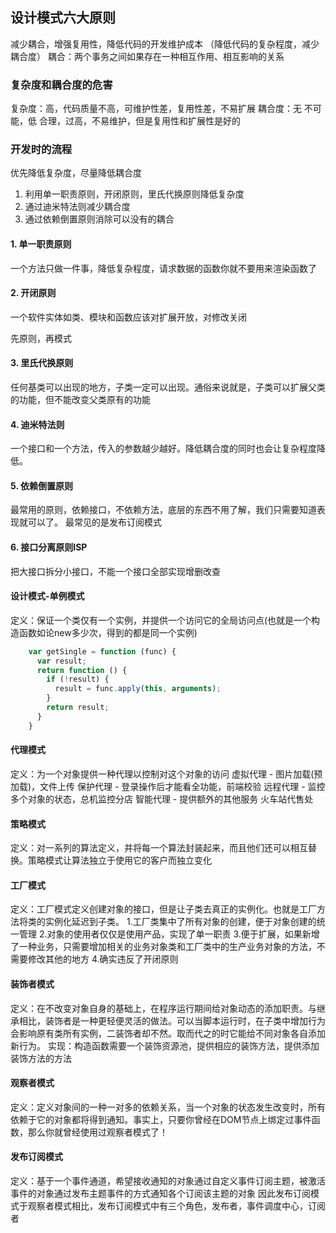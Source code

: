 ## 设计模式六大原则
减少耦合，增强复用性，降低代码的开发维护成本
（降低代码的复杂程度，减少耦合度）
耦合：两个事务之间如果存在一种相互作用、相互影响的关系

### 复杂度和耦合度的危害
复杂度：高，代码质量不高，可维护性差，复用性差，不易扩展
耦合度：无  不可能，低 合理，过高，不易维护，但是复用性和扩展性是好的

### 开发时的流程
优先降低复杂度，尽量降低耦合度
1. 利用单一职责原则，开闭原则，里氏代换原则降低复杂度
2. 通过迪米特法则减少耦合度
3. 通过依赖倒置原则消除可以没有的耦合


#### 1. 单一职责原则
一个方法只做一件事，降低复杂程度，请求数据的函数你就不要用来渲染函数了

#### 2. 开闭原则
一个软件实体如类、模块和函数应该对扩展开放，对修改关闭

先原则，再模式

#### 3. 里氏代换原则
任何基类可以出现的地方，子类一定可以出现。通俗来说就是，子类可以扩展父类的功能，但不能改变父类原有的功能

#### 4. 迪米特法则
一个接口和一个方法，传入的参数越少越好。降低耦合度的同时也会让复杂程度降低。

#### 5. 依赖倒置原则
最常用的原则，依赖接口，不依赖方法，底层的东西不用了解，我们只需要知道表现就可以了。 最常见的是发布订阅模式

#### 6. 接口分离原则ISP
把大接口拆分小接口，不能一个接口全部实现增删改查

#### 设计模式-单例模式
定义：保证一个类仅有一个实例，并提供一个访问它的全局访问点(也就是一个构造函数如论new多少次，得到的都是同一个实例)
```js
    var getSingle = function (func) {
      var result;
      return function () {
        if (!result) {
          result = func.apply(this, arguments);
        }
        return result;
      }
    }
```
#### 代理模式
定义：为一个对象提供一种代理以控制对这个对象的访问 
虚拟代理 - 图片加载(预加载)，文件上传
保护代理 - 登录操作后才能看全功能，前端校验
远程代理 - 监控多个对象的状态，总机监控分店
智能代理 - 提供额外的其他服务 火车站代售处

#### 策略模式
定义：对一系列的算法定义，并将每一个算法封装起来，而且他们还可以相互替换。策略模式让算法独立于使用它的客户而独立变化

#### 工厂模式
定义：工厂模式定义创建对象的接口，但是让子类去真正的实例化。也就是工厂方法将类的实例化延迟到子类。
1.工厂类集中了所有对象的创建，便于对象创建的统一管理
2.对象的使用者仅仅是使用产品，实现了单一职责
3.便于扩展，如果新增了一种业务，只需要增加相关的业务对象类和工厂类中的生产业务对象的方法，不需要修改其他的地方
4.确实违反了开闭原则

#### 装饰者模式
定义：在不改变对象自身的基础上，在程序运行期间给对象动态的添加职责。与继承相比，装饰者是一种更轻便灵活的做法。可以当脚本运行时，在子类中增加行为会影响原有类所有实例，二装饰者却不然。取而代之的时它能给不同对象各自添加新行为。
实现：构造函数需要一个装饰资源池，提供相应的装饰方法，提供添加装饰方法的方法

#### 观察者模式
定义：定义对象间的一种一对多的依赖关系，当一个对象的状态发生改变时，所有依赖于它的对象都将得到通知。事实上，只要你曾经在DOM节点上绑定过事件函数，那么你就曾经使用过观察者模式了！

#### 发布订阅模式
定义：基于一个事件通道，希望接收通知的对象通过自定义事件订阅主题，被激活事件的对象通过发布主题事件的方式通知各个订阅该主题的对象
因此发布订阅模式于观察者模式相比，发布订阅模式中有三个角色，发布者，事件调度中心，订阅者